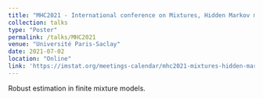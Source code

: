 ```yaml
---
title: "MHC2021 - International conference on Mixtures, Hidden Markov models and Clustering"
collection: talks
type: "Poster"
permalink: /talks/MHC2021
venue: "Université Paris-Saclay"
date: 2021-07-02
location: "Online"
link: 'https://imstat.org/meetings-calendar/mhc2021-mixtures-hidden-markov-models-and-clustering/'
---
```


Robust estimation in finite mixture models.
